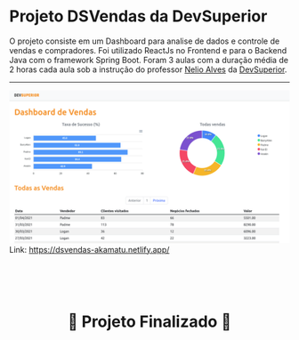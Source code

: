 # Projeto DSVendas da DevSuperior
O projeto consiste em um Dashboard para analise de dados e controle de vendas e compradores. Foi utilizado ReactJs no Frontend e para o Backend Java com o framework Spring Boot. Foram 3 aulas com a duração média de 2 horas cada aula sob a instrução do professor [Nelio Alves](https://github.com/acenelio) da [DevSuperior](https://github.com/devsuperior).

---

![dashboard page](.github/dashboard-page.png)
Link: https://dsvendas-akamatu.netlify.app/

<br/>
<br/>
<br/>

<h1 align="center">🎉 Projeto Finalizado 🎉</h1>
